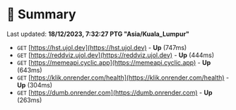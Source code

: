 # 📖 Summary
Last updated: **18/12/2023, 7:32:27 PTG "Asia/Kuala_Lumpur"**

- `GET` [https://hst.ujol.dev](https://hst.ujol.dev) - **Up** (747ms)
- `GET` [https://reddviz.ujol.dev](https://reddviz.ujol.dev) - **Up** (444ms)
- `GET` [https://memeapi.cyclic.app](https://memeapi.cyclic.app) - **Up** (643ms)
- `GET` [https://klik.onrender.com/health](https://klik.onrender.com/health) - **Up** (304ms)
- `GET` [https://dumb.onrender.com](https://dumb.onrender.com) - **Up** (263ms)
